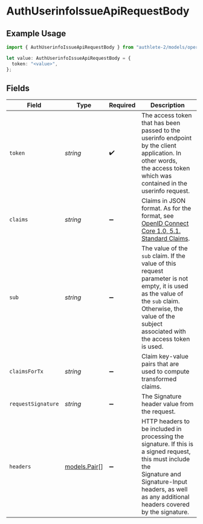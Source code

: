 # AuthUserinfoIssueApiRequestBody

## Example Usage

```typescript
import { AuthUserinfoIssueApiRequestBody } from "authlete-2/models/operations";

let value: AuthUserinfoIssueApiRequestBody = {
  token: "<value>",
};
```

## Fields

| Field                                                                                                                                                                                                            | Type                                                                                                                                                                                                             | Required                                                                                                                                                                                                         | Description                                                                                                                                                                                                      |
| ---------------------------------------------------------------------------------------------------------------------------------------------------------------------------------------------------------------- | ---------------------------------------------------------------------------------------------------------------------------------------------------------------------------------------------------------------- | ---------------------------------------------------------------------------------------------------------------------------------------------------------------------------------------------------------------- | ---------------------------------------------------------------------------------------------------------------------------------------------------------------------------------------------------------------- |
| `token`                                                                                                                                                                                                          | *string*                                                                                                                                                                                                         | :heavy_check_mark:                                                                                                                                                                                               | The access token that has been passed to the userinfo endpoint by the client application. In other words,<br/>the access token which was contained in the userinfo request.<br/>                                 |
| `claims`                                                                                                                                                                                                         | *string*                                                                                                                                                                                                         | :heavy_minus_sign:                                                                                                                                                                                               | Claims in JSON format. As for the format, see [OpenID Connect Core 1.0, 5.1. Standard Claims](https://openid.net/specs/openid-connect-core-1_0.html#StandardClaims).<br/>                                        |
| `sub`                                                                                                                                                                                                            | *string*                                                                                                                                                                                                         | :heavy_minus_sign:                                                                                                                                                                                               | The value of the `sub` claim. If the value of this request parameter is not empty, it is used as the value of<br/>the `sub` claim. Otherwise, the value of the subject associated with the access token is used.<br/> |
| `claimsForTx`                                                                                                                                                                                                    | *string*                                                                                                                                                                                                         | :heavy_minus_sign:                                                                                                                                                                                               | Claim key-value pairs that are used to compute transformed claims.<br/>                                                                                                                                          |
| `requestSignature`                                                                                                                                                                                               | *string*                                                                                                                                                                                                         | :heavy_minus_sign:                                                                                                                                                                                               | The Signature header value from the request.<br/>                                                                                                                                                                |
| `headers`                                                                                                                                                                                                        | [models.Pair](../../models/pair.md)[]                                                                                                                                                                            | :heavy_minus_sign:                                                                                                                                                                                               | HTTP headers to be included in processing the signature. If this is a signed request, this must include the <br/>Signature and Signature-Input headers, as well as any additional headers covered by the signature.<br/> |